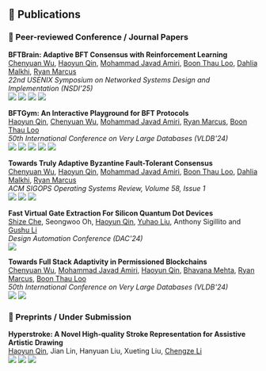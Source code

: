## 📝 Publications

### 🔎 Peer-reviewed Conference / Journal Papers

**BFTBrain: Adaptive BFT Consensus with Reinforcement Learning**<br>
[Chenyuan Wu](https://chenyuanwu.com/), <ins>Haoyun Qin</ins>, [Mohammad Javad Amiri](https://www3.cs.stonybrook.edu/~amiri/), [Boon Thau Loo](https://boonloo.cis.upenn.edu/), [Dahlia Malkhi](https://malkhi.com/), [Ryan Marcus](https://rmarcus.info/blog/)<br>
*22nd USENIX Symposium on Networked Systems Design and Implementation (NSDI'25)*<br>
[![](https://img.shields.io/badge/NSDI-2025-blue?style=)](https://www.usenix.org/conference/nsdi25)
[![](https://img.shields.io/badge/arxiv-2408.06432-b31b1b?logo=arxiv&logoColor=red)](https://arxiv.org/abs/2408.06432)
[![](https://img.shields.io/badge/Paper-b30b00?style=&logo=adobeacrobatreader&logoColor=ffffff)](/files/papers/bftbrain.pdf)
[![](https://img.shields.io/badge/Code-black?style=&logo=github&logoColor=ffffff)](https://github.com/JeffersonQin/BFTBrain)

**BFTGym: An Interactive Playground for BFT Protocols**<br>
<ins>Haoyun Qin</ins>, [Chenyuan Wu](https://chenyuanwu.com/), [Mohammad Javad Amiri](https://www3.cs.stonybrook.edu/~amiri/), [Ryan Marcus](https://rmarcus.info/blog/), [Boon Thau Loo](https://boonloo.cis.upenn.edu/)<br>
*50th International Conference on Very Large Databases (VLDB'24)*<br>
[![](https://img.shields.io/badge/VLDB-2024-blue?style=)](https://vldb.org/2024/)
[![](https://img.shields.io/badge/Paper-b30b00?style=&logo=adobeacrobatreader&logoColor=ffffff)](/files/papers/bftgym.pdf)
[![](https://img.shields.io/badge/Code-black?style=&logo=github&logoColor=ffffff)](https://github.com/JeffersonQin/BFTGym)
[![](https://img.shields.io/badge/Poster-yellow?style=&logo=adobeacrobatreader)](/files/papers/bftgym-poster.pdf)
[![](https://img.shields.io/badge/Demo%20Video-ff0000?style=&logo=youtube&logoColor=ffffff)](https://youtu.be/o5LaGXNiyCo)

**Towards Truly Adaptive Byzantine Fault-Tolerant Consensus**<br>
[Chenyuan Wu](https://chenyuanwu.com/), <ins>Haoyun Qin</ins>, [Mohammad Javad Amiri](https://www3.cs.stonybrook.edu/~amiri/), [Boon Thau Loo](https://boonloo.cis.upenn.edu/), [Dahlia Malkhi](https://malkhi.com/), [Ryan Marcus](https://rmarcus.info/blog/)<br>
*ACM SIGOPS Operating Systems Review, Volume 58, Issue 1*<br>
[![](https://img.shields.io/badge/OSR-2024-blue?style=)](https://www.sigops.org/publications/)
[![](https://img.shields.io/badge/Paper-b30b00?style=&logo=adobeacrobatreader&logoColor=ffffff)](/files/papers/bftbrain-osr.pdf)
[![](https://img.shields.io/badge/Code-black?style=&logo=github&logoColor=ffffff)](https://github.com/JeffersonQin/BFTBrain)

**Fast Virtual Gate Extraction For Silicon Quantum Dot Devices**<br>
[Shize Che](https://shizeche.github.io/), Seongwoo Oh, <ins>Haoyun Qin</ins>, [Yuhao Liu](https://acasta-yhliu.github.io/), Anthony Sigillito and [Gushu Li](https://sites.google.com/view/gushuli)<br>
*Design Automation Conference (DAC'24)*<br>
[![](https://img.shields.io/badge/DAC-2024-blue?style=)](https://www.dac.com/)

**Towards Full Stack Adaptivity in Permissioned Blockchains**<br>
[Chenyuan Wu](https://chenyuanwu.com/), [Mohammad Javad Amiri](https://www3.cs.stonybrook.edu/~amiri/), <ins>Haoyun Qin</ins>, [Bhavana Mehta](https://www.linkedin.com/in/bmehta5/), [Ryan Marcus](https://rmarcus.info/blog/), [Boon Thau Loo](https://boonloo.cis.upenn.edu/)<br>
*50th International Conference on Very Large Databases (VLDB'24)*<br>
[![](https://img.shields.io/badge/VLDB-2024-blue?style=)](https://vldb.org/2024/)
[![](https://img.shields.io/badge/Paper-b30b00?style=&logo=adobeacrobatreader&logoColor=ffffff)](/files/papers/fab.pdf)

### 📸 Preprints / Under Submission

**Hyperstroke: A Novel High-quality Stroke Representation for Assistive Artistic Drawing**<br>
<ins>Haoyun Qin</ins>, Jian Lin, Hanyuan Liu, Xueting Liu, [Chengze Li](https://moeka.me)<br>
[![](https://img.shields.io/badge/SIGGRAPH%20Asia-2024-blue?style=)](https://asia.siggraph.org/2024/)
[![](https://img.shields.io/badge/arxiv-2408.09348-b31b1b?logo=arxiv&logoColor=red)](https://arxiv.org/abs/2408.09348)
[![](https://img.shields.io/badge/Paper-b30b00?style=&logo=adobeacrobatreader&logoColor=ffffff)](/files/papers/hyperstroke-arxiv.pdf)
